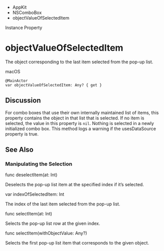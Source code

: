 

- AppKit
- NSComboBox
-  objectValueOfSelectedItem 

Instance Property

# objectValueOfSelectedItem

The object corresponding to the last item selected from the pop-up list.

macOS

``` source
@MainActor
var objectValueOfSelectedItem: Any? { get }
```

## Discussion

For combo boxes that use their own internally maintained list of items, this property contains the object in that list that is selected. If no item is selected, the value in this property is `nil`. Nothing is selected in a newly initialized combo box. This method logs a warning if the usesDataSource property is true.

## See Also

### Manipulating the Selection

func deselectItem(at: Int)

Deselects the pop-up list item at the specified index if it’s selected.

var indexOfSelectedItem: Int

The index of the last item selected from the pop-up list.

func selectItem(at: Int)

Selects the pop-up list row at the given index.

func selectItem(withObjectValue: Any?)

Selects the first pop-up list item that corresponds to the given object.

